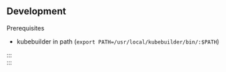 
## Development
Prerequisites
- kubebuilder in path (`export PATH=/usr/local/kubebuilder/bin/:$PATH`)

:::  
:::